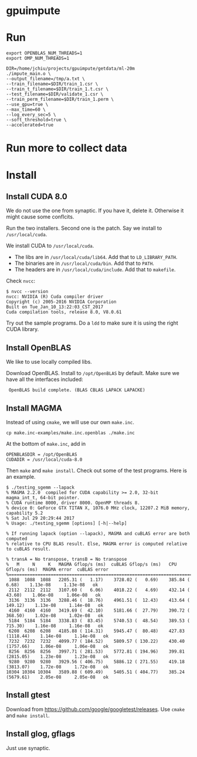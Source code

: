 # gpuimpute

# Run

```
export OPENBLAS_NUM_THREADS=1
export OMP_NUM_THREADS=1

DIR=/home/jchiu/projects/gpuimpute/getdata/ml-20m
./impute_main.o \
--output_filename=/tmp/a.txt \
--train_filename=$DIR/train_1.csr \
--train_t_filename=$DIR/train_1.t.csr \
--test_filename=$DIR/validate_1.csr \
--train_perm_filename=$DIR/train_1.perm \
--use_gpu=true \
--max_time=60 \
--log_every_sec=5 \
--soft_threshold=true \
--accelerated=true
```

# Run more to collect data


# Install

## Install CUDA 8.0

We do not use the one from synaptic. If you have it, delete it. Otherwise it might cause some conflcits.

Run the two installers. Second one is the patch. Say we install to `/usr/local/cuda`.

We install CUDA to `/usr/local/cuda`.
* The libs are in `/usr/local/cuda/lib64`. Add that to `LD_LIBRARY_PATH`.
* The binaries are in `/usr/local/cuda/bin`. Add that to `PATH`.
* The headers are in `/usr/local/cuda/include`. Add that to `makefile`.

Check `nvcc`:
```shell
$ nvcc --version
nvcc: NVIDIA (R) Cuda compiler driver
Copyright (c) 2005-2016 NVIDIA Corporation
Built on Tue_Jan_10_13:22:03_CST_2017
Cuda compilation tools, release 8.0, V8.0.61
```

Try out the sample programs. Do a `ldd` to make sure it is using the right CUDA library.

## Install OpenBLAS

We like to use locally compiled libs.

Download OpenBLAS. Install to `/opt/OpenBLAS` by default. Make sure we have all the interfaces included:
```
 OpenBLAS build complete. (BLAS CBLAS LAPACK LAPACKE)
```

## Install MAGMA

Instead of using `cmake`, we will use our own `make.inc`.

```shell
cp make.inc-examples/make.inc.openblas ./make.inc
```

At the bottom of `make.inc`, add in
```
OPENBLASDIR = /opt/OpenBLAS
CUDADIR = /usr/local/cuda-8.0
```

Then `make` and `make install`. Check out some of the test programs. Here is an example.
```
$ ./testing_sgemm --lapack
% MAGMA 2.2.0  compiled for CUDA capability >= 2.0, 32-bit magma_int_t, 64-bit pointer.
% CUDA runtime 8000, driver 8000. OpenMP threads 8. 
% device 0: GeForce GTX TITAN X, 1076.0 MHz clock, 12207.2 MiB memory, capability 5.2
% Sat Jul 29 20:29:44 2017
% Usage: ./testing_sgemm [options] [-h|--help]

% If running lapack (option --lapack), MAGMA and cuBLAS error are both computed
% relative to CPU BLAS result. Else, MAGMA error is computed relative to cuBLAS result.

% transA = No transpose, transB = No transpose
%   M     N     K   MAGMA Gflop/s (ms)  cuBLAS Gflop/s (ms)   CPU Gflop/s (ms)  MAGMA error  cuBLAS error
%========================================================================================================
 1088  1088  1088   2205.31 (   1.17)    3728.02 (   0.69)    385.84 (   6.68)    1.13e-08     1.13e-08   ok
 2112  2112  2112   3107.60 (   6.06)    4018.22 (   4.69)    432.14 (  43.60)    1.06e-08     1.06e-08   ok
 3136  3136  3136   3288.46 (  18.76)    4961.51 (  12.43)    413.64 ( 149.12)    1.13e-08     1.14e-08   ok
 4160  4160  4160   3419.69 (  42.10)    5181.66 (  27.79)    390.72 ( 368.50)    1.02e-08     1.02e-08   ok
 5184  5184  5184   3338.83 (  83.45)    5740.53 (  48.54)    389.53 ( 715.30)    1.16e-08     1.16e-08   ok
 6208  6208  6208   4185.88 ( 114.31)    5945.47 (  80.48)    427.83 (1118.44)    1.14e-08     1.14e-08   ok
 7232  7232  7232   4099.77 ( 184.52)    5809.57 ( 130.22)    430.40 (1757.66)    1.06e-08     1.06e-08   ok
 8256  8256  8256   3997.71 ( 281.53)    5772.81 ( 194.96)    399.81 (2815.05)    1.23e-08     1.23e-08   ok
 9280  9280  9280   3929.56 ( 406.75)    5886.12 ( 271.55)    419.18 (3813.07)    1.72e-08     1.72e-08   ok
10304 10304 10304   3589.88 ( 609.49)    5405.51 ( 404.77)    385.24 (5679.61)    2.05e-08     2.05e-08   ok
```

## Install gtest

Download from https://github.com/google/googletest/releases. Use `cmake` and `make install`.

## Install glog, gflags

Just use synaptic.